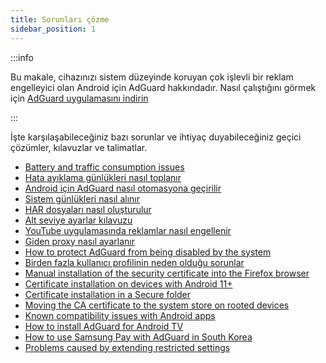```yaml
---
title: Sorunları çözme
sidebar_position: 1
---
```


:::info

Bu makale, cihazınızı sistem düzeyinde koruyan çok işlevli bir reklam engelleyici olan Android için AdGuard hakkındadır. Nasıl çalıştığını görmek için [AdGuard uygulamasını indirin](https://agrd.io/download-kb-adblock)

:::

İşte karşılaşabileceğiniz bazı sorunlar ve ihtiyaç duyabileceğiniz geçici çözümler, kılavuzlar ve talimatlar.

- [Battery and traffic consumption issues](/adguard-for-android/solving-problems/battery.md)
- [Hata ayıklama günlükleri nasıl toplanır](/adguard-for-android/solving-problems/log.md)
- [Android için AdGuard nasıl otomasyona geçirilir](/adguard-for-android/solving-problems/tasker.md)
- [Sistem günlükleri nasıl alınır](/adguard-for-android/solving-problems/logcat.md)
- [HAR dosyaları nasıl oluşturulur](/adguard-for-android/solving-problems/har.md)
- [Alt seviye ayarlar kılavuzu](/adguard-for-android/solving-problems/low-level-settings.md)
- [YouTube uygulamasında reklamlar nasıl engellenir](adguard-for-android/solving-problems/youtube-ads.md)
- [Giden proxy nasıl ayarlanır](/adguard-for-android/solving-problems/outbound-proxy.md)
- [How to protect AdGuard from being disabled by the system](/adguard-for-android/solving-problems/background-work.md)
- [Birden fazla kullanıcı profilinin neden olduğu sorunlar](/adguard-for-android/solving-problems/multiple-user-profiles.md)
- [Manual installation of the security certificate into the Firefox browser](/adguard-for-android/solving-problems/firefox-certificates.md)
- [Certificate installation on devices with Android 11+](/adguard-for-android/solving-problems/manual-certificate.md)
- [Certificate installation in a Secure folder](/adguard-for-android/solving-problems/secure-folder.md)
- [Moving the CA certificate to the system store on rooted devices](/adguard-for-android/solving-problems/https-certificate-for-rooted.md)
- [Known compatibility issues with Android apps](/adguard-for-android/solving-problems/compatibility-issues.md)
- [How to install AdGuard for Android TV](/adguard-for-android/solving-problems/adguard-for-android-tv.md)
- [How to use Samsung Pay with AdGuard in South Korea](/adguard-for-android/solving-problems/samsungpay-with-adguard-in-south-korea.md)
- [Problems caused by extending restricted settings](/adguard-for-android/solving-problems/extending-restricted-settings.md)
